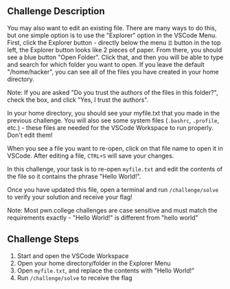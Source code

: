 ## Challenge Description
You may also want to edit an existing file. There are many ways to do this, but one simple option is to use the "Explorer" option in the VSCode Menu. 
First, click the Explorer button - directly below the menu `☰` button in the top left, the Explorer button looks like 2 pieces of paper. 
From there, you should see a blue button "Open Folder". Click that, and then you will be able to type and search for which folder you want to open.
If you leave the default "/home/hacker", you can see all of the files you have created in your home directory. 

Note: If you are asked "Do you trust the authors of the files in this folder?", check the box, and click "Yes, I trust the authors".

In your home directory, you should see your myfile.txt that you made in the previous challenge.
You will also see some system files (`.bashrc`, `.profile`, etc.) - these files are needed for the VSCode Workspace to run properly. Don't edit them!

When you see a file you want to re-open, click on that file name to open it in VSCode. After editing a file, `CTRL+S` will save your changes.

In this challenge, your task is to re-open `myfile.txt` and edit the contents of the file so it contains the phrase "Hello World!".

Once you have updated this file, open a terminal and run `/challenge/solve` to verify your solution and receive your flag!

Note: Most pwn.college challenges are case sensitive and must match the requirements exactly - "Hello World!" is different from "hello world"

## Challenge Steps
1. Start and open the VSCode Workspace
2. Open your home directory/folder in the Explorer Menu
3. Open `myfile.txt`, and replace the contents with "Hello World!"
4. Run `/challenge/solve` to receive the flag

